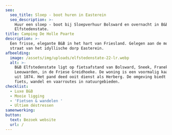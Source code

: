 ```yaml
---
seo:
  seo_title: Sloep - boot huren in Easterein
  seo_description: >-
    Huur een sloep - boot bij Sloepverhuur Bolsward en overnacht in B&B
    Elfstedenstate.
title: Camping De Holle Poarte
description: >-
  Een frisse, elegante B&B in het hart van Friesland. Gelegen aan de mooiste
  straat van het idyllische dorp Easterein.
afbeelding:
  image: /assets/img/uploads/elfstedenstate-22-lr.webp
  alt: >-
    B&B Elfstedenstate ligt op fietsafstand van Bolsward, Sneek, Franeker en
    Leeuwarden, in de Friese Greidhoeke. De woning is een voormalig kaaspakhuis
    uit 1874. Het pand deed ooit dienst als Herberg. De omgeving biedt prachtige
    fiets, wandel en vaarroutes in natuurgebieden.
checklist:
  - Luxe B&B
  - Mooie ligging
  - 'Fietsen & wandelen '
  - Ultiem déstressen
samenwerking:
button:
  text: Bezoek website
  url: /
---
```

